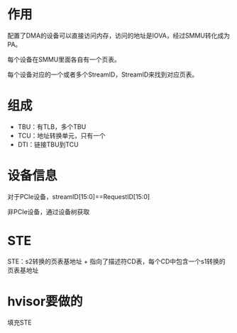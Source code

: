 # 作用

配置了DMA的设备可以直接访问内存，访问的地址是IOVA，经过SMMU转化成为PA。

每个设备在SMMU里面各自有一个页表。

每个设备对应的一个或者多个StreamID，StreamID来找到对应页表。

# 组成

- TBU：有TLB，多个TBU
- TCU：地址转换单元，只有一个
- DTI：链接TBU到TCU

# 设备信息

对于PCIe设备，streamID[15:0]==RequestID[15:0]

非PCIe设备，通过设备树获取

# STE

STE：s2转换的页表基地址 + 指向了描述符CD表，每个CD中包含一个s1转换的页表基地址

# hvisor要做的

填充STE
